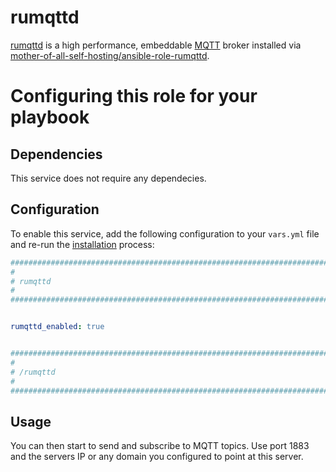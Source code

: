 # rumqttd

[rumqttd](https://github.com/bytebeamio/rumqtt/tree/main/rumqttd) is a high performance, embeddable [MQTT](https://en.wikipedia.org/wiki/MQTT) broker installed via [mother-of-all-self-hosting/ansible-role-rumqttd](https://github.com/mother-of-all-self-hosting/ansible-role-rumqttd).


# Configuring this role for your playbook

## Dependencies

This service does not require any dependecies.

## Configuration

To enable this service, add the following configuration to your `vars.yml` file and re-run the [installation](../installing.md) process:

```yaml
########################################################################
#                                                                      #
# rumqttd                                                              #
#                                                                      #
########################################################################


rumqttd_enabled: true


########################################################################
#                                                                      #
# /rumqttd                                                             #
#                                                                      #
########################################################################
```


## Usage

You can then start to send and subscribe to MQTT topics. Use port 1883 and the servers IP or any domain you configured to point at this server.
